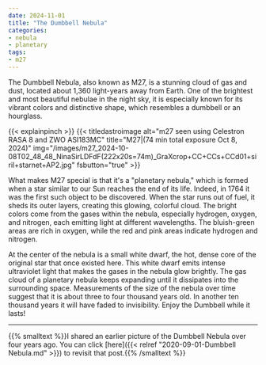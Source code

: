 ```yaml
---
date: 2024-11-01
title: "The Dumbbell Nebula"
categories:
- nebula
- planetary
tags:
- m27
---
```

  
The Dumbbell Nebula, also known as M27, is a stunning cloud of gas and dust, located about 1,360 light-years away from Earth. One of the brightest and most beautiful nebulae in the night sky, it is especially known for its vibrant colors and distinctive shape, which resembles a dumbbell or an hourglass.
<!--more-->

{{< explainpinch >}}
{{< titledastroimage alt="m27 seen using Celestron RASA 8 and ZWO ASI183MC" 
title="M27|(74 min total exposure Oct 8, 2024)"
img="/images/m27_2024-10-08T02_48_48_NinaSirLDFdF(222x20s=74m)_GraXcrop+CC+CCs+CCd01+siril+starnet+AP2.jpg" fsbutton="true" >}}

What makes M27 special is that it's a "planetary nebula," which is formed when a star similar to our Sun reaches the end of its life. Indeed, in 1764 it was the first such object to be discovered. When the star runs out of fuel, it sheds its outer layers, creating this glowing, colorful cloud. The bright colors come from the gases within the nebula, especially hydrogen, oxygen, and nitrogen, each emitting light at different wavelengths. The bluish-green areas are rich in oxygen, while the red and pink areas indicate hydrogen and nitrogen.

At the center of the nebula is a small white dwarf, the hot, dense core of the original star that once existed here. This white dwarf emits intense ultraviolet light that makes the gases in the nebula glow brightly. 
The gas cloud of a planetary nebula keeps expanding until it dissipates into the surrounding space. Measurements of the size of the nebula over time suggest that it is about three to four thousand years old. In another ten thousand years it will have faded to invisibility. Enjoy the Dumbbell while it lasts!

---
{{% smalltext %}}I shared an earlier picture of the Dumbbell Nebula over four years ago.
You can click [here]({{< relref "2020-09-01-Dumbbell Nebula.md" >}})
to revisit that post.{{% /smalltext %}}
